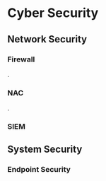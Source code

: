 # Cyber Security

## Network Security

### Firewall
.
### NAC
.
### SIEM


## System Security

### Endpoint Security

##